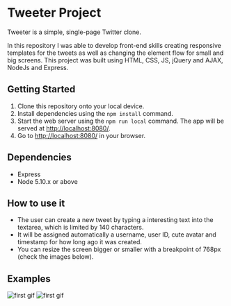 # Tweeter Project

Tweeter is a simple, single-page Twitter clone.

In this repository I was able to develop front-end skills creating responsive templates for the tweets as well as changing the element flow for small and big screens. This project was built using HTML, CSS, JS, jQuery and AJAX, NodeJs and Express.

## Getting Started
1. Clone this repository onto your local device.
2. Install dependencies using the `npm install` command.
3. Start the web server using the `npm run local` command. The app will be served at <http://localhost:8080/>.
4. Go to <http://localhost:8080/> in your browser.

## Dependencies
- Express
- Node 5.10.x or above

## How to use it
- The user can create a new tweet by typing a interesting text into the textarea, which is limited by 140 characters.
- It will be assigned automatically a username, user ID, cute avatar and timestamp for how long ago it was created.
- You can resize the screen bigger or smaller with a breakpoint of 768px (check the images below).

## Examples
![first gif](public/images/tweeter-capture1.gif)
![first gif](public/images/tweeter-capture2.gif)

